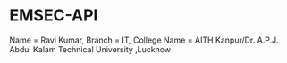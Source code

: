 # EMSEC-API
Name = Ravi Kumar, Branch = IT, College Name = AITH Kanpur/Dr. A.P.J. Abdul Kalam Technical University ,Lucknow

